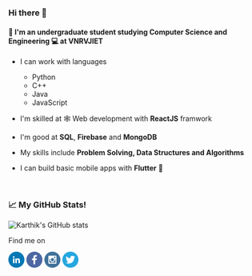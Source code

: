 ### Hi there 👋
#### 📖 I'm an undergraduate student studying **Computer Science and Engineering** 💻 at VNRVJIET 

- I can work with languages
  * Python
  * C++
  * Java
  * JavaScript

 - I'm skilled at 🕸️ Web development with **ReactJS** framwork 
 - I'm good at **SQL**, **Firebase** and **MongoDB**
 - My skills include **Problem Solving, Data Structures and Algorithms**
 - I can build basic mobile apps with **Flutter** 📱
 
<br />

### 📈 My GitHub Stats!
![Karthik's GitHub stats](https://github-readme-stats.vercel.app/api?username=karthik193&hide=stars&count_private=true&show_icons=true&theme=white)

Find me on

<a href="https://www.linkedin.com/in/karthik-p-179758194/"><img alt="LinkedIn" src="/social-icons/linkedin.png" height="32px" width="32px"/></a>
<a href="https://www.facebook.com/karthik.pasupulatei/"><img alt="Facebook" src="/social-icons/facebook.png" height="32px" width="32px"/></a>
<a href="https://www.instagram.com/karthik.pasupulatei/"><img alt="Instagram" src="/social-icons/instagram.png" height="32px" width="32px"/></a>
<a href="https://twitter.com/KPasupulatei"><img alt="Twitter" src="/social-icons/twitter.png" height="32px" width="32px"/></a>

<br />
